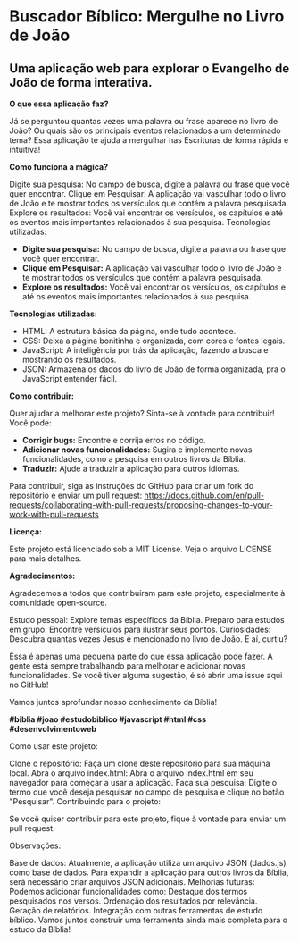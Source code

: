 # Buscador Bíblico: Mergulhe no Livro de João

## Uma aplicação web para explorar o Evangelho de João de forma interativa.

**O que essa aplicação faz?**

Já se perguntou quantas vezes uma palavra ou frase aparece no livro de João? Ou quais são os principais eventos relacionados a um determinado tema? Essa aplicação te ajuda a mergulhar nas Escrituras de forma rápida e intuitiva!

**Como funciona a mágica?**

Digite sua pesquisa: No campo de busca, digite a palavra ou frase que você quer encontrar.
Clique em Pesquisar: A aplicação vai vasculhar todo o livro de João e te mostrar todos os versículos que contém a palavra pesquisada.
Explore os resultados: Você vai encontrar os versículos, os capítulos e até os eventos mais importantes relacionados à sua pesquisa.
Tecnologias utilizadas:

* **Digite sua pesquisa:** No campo de busca, digite a palavra ou frase que você quer encontrar.
* **Clique em Pesquisar:** A aplicação vai vasculhar todo o livro de João e te mostrar todos os versículos que contém a palavra pesquisada.
* **Explore os resultados:** Você vai encontrar os versículos, os capítulos e até os eventos mais importantes relacionados à sua pesquisa.

**Tecnologias utilizadas:**

* HTML: A estrutura básica da página, onde tudo acontece.
* CSS: Deixa a página bonitinha e organizada, com cores e fontes legais.
* JavaScript: A inteligência por trás da aplicação, fazendo a busca e mostrando os resultados.
* JSON: Armazena os dados do livro de João de forma organizada, pra o JavaScript entender fácil.

**Como contribuir:**

Quer ajudar a melhorar este projeto? Sinta-se à vontade para contribuir! Você pode:

* **Corrigir bugs:** Encontre e corrija erros no código.
* **Adicionar novas funcionalidades:** Sugira e implemente novas funcionalidades, como a pesquisa em outros livros da Bíblia.
* **Traduzir:** Ajude a traduzir a aplicação para outros idiomas.

Para contribuir, siga as instruções do GitHub para criar um fork do repositório e enviar um pull request: https://docs.github.com/en/pull-requests/collaborating-with-pull-requests/proposing-changes-to-your-work-with-pull-requests   


**Licença:**

Este projeto está licenciado sob a MIT License. Veja o arquivo LICENSE para mais detalhes.

**Agradecimentos:**

Agradecemos a todos que contribuíram para este projeto, especialmente à comunidade open-source.

Estudo pessoal: Explore temas específicos da Bíblia.
Preparo para estudos em grupo: Encontre versículos para ilustrar seus pontos.
Curiosidades: Descubra quantas vezes Jesus é mencionado no livro de João.
E aí, curtiu?

Essa é apenas uma pequena parte do que essa aplicação pode fazer. A gente está sempre trabalhando para melhorar e adicionar novas funcionalidades. Se você tiver alguma sugestão, é só abrir uma issue aqui no GitHub!

Vamos juntos aprofundar nosso conhecimento da Bíblia!

**#biblia #joao #estudobiblico #javascript #html #css #desenvolvimentoweb**


Como usar este projeto:

Clone o repositório: Faça um clone deste repositório para sua máquina local.
Abra o arquivo index.html: Abra o arquivo index.html em seu navegador para começar a usar a aplicação.
Faça sua pesquisa: Digite o termo que você deseja pesquisar no campo de pesquisa e clique no botão "Pesquisar".
Contribuindo para o projeto:

Se você quiser contribuir para este projeto, fique à vontade para enviar um pull request.

Observações:

Base de dados: Atualmente, a aplicação utiliza um arquivo JSON (dados.js) como base de dados. Para expandir a aplicação para outros livros da Bíblia, será necessário criar arquivos JSON adicionais.
Melhorias futuras: Podemos adicionar funcionalidades como:
Destaque dos termos pesquisados nos versos.
Ordenação dos resultados por relevância.
Geração de relatórios.
Integração com outras ferramentas de estudo bíblico.
Vamos juntos construir uma ferramenta ainda mais completa para o estudo da Bíblia!
